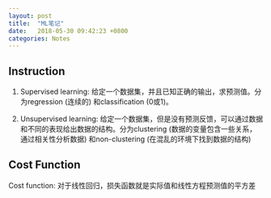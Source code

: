 ```yaml
---
layout: post
title:  "ML笔记"
date:   2018-05-30 09:42:23 +0800
categories: Notes
---
```


## Instruction
1. Supervised learning: 给定一个数据集，并且已知正确的输出，求预测值。分为regression (连续的) 和classification (0或1)。

2. Unsupervised learning: 给定一个数据集，但是没有预测反馈，可以通过数据和不同的表现给出数据的结构。分为clustering (数据的变量包含一些关系，通过相关性分析数据) 和non-clustering (在混乱的环境下找到数据的结构)

## Cost Function
Cost function: 对于线性回归，损失函数就是实际值和线性方程预测值的平方差